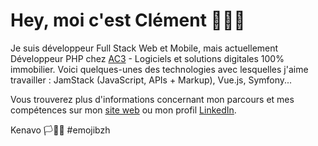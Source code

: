 # Hey, moi c'est Clément 👋👨‍💻

Je suis développeur Full Stack Web et Mobile, mais actuellement Développeur PHP chez [AC3](https://www.ac3-groupe.com) - Logiciels et solutions digitales 100% immobilier.
Voici quelques-unes des technologies avec lesquelles j'aime travailler : JamStack (JavaScript, APIs + Markup), Vue.js, Symfony...

Vous trouverez plus d'informations concernant mon parcours et mes compétences sur mon [site web](https://clementpannetier.dev) ou mon profil [LinkedIn](https://www.linkedin.com/in/clement-pannetier).

Kenavo 🏳️🏴✊ #emojibzh
